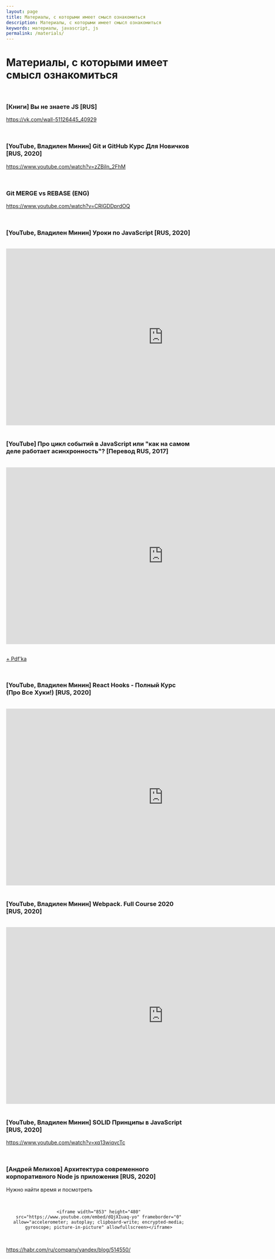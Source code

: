 ```yaml
---
layout: page
title: Материалы, с которыми имеет смысл ознакомиться
description: Материалы, с которыми имеет смысл ознакомиться
keywords: материалы, javascript, js
permalink: /materials/
---
```


# Материалы, с которыми имеет смысл ознакомиться

<br/>

### [Книги] Вы не знаете JS [RUS]

https://vk.com/wall-51126445_40929

<br/>

### [YouTube, Владилен Минин] Git и GitHub Курс Для Новичков [RUS, 2020]

https://www.youtube.com/watch?v=zZBiln_2FhM

<br/>

### Git MERGE vs REBASE (ENG)

https://www.youtube.com/watch?v=CRlGDDprdOQ

<br/>

### [YouTube, Владилен Минин] Уроки по JavaScript [RUS, 2020]

<br/>

<div align="center">
    <iframe width="853" height="480" src="https://www.youtube.com/embed/videoseries?list=PLREQY2tFmFnrVNPcEHdy0j-AtPhNk7-rC" frameborder="0" allow="accelerometer; autoplay; clipboard-write; encrypted-media; gyroscope; picture-in-picture" allowfullscreen></iframe>
</div>

<br/>

### [YouTube] Про цикл событий в JavaScript или "как на самом деле работает асинхронность"? [Перевод RUS, 2017]

<br/>

<div align="center">
    <iframe width="853" height="480" src="https://www.youtube.com/embed/8cV4ZvHXQL4" frameborder="0" allow="accelerometer; autoplay; clipboard-write; encrypted-media; gyroscope; picture-in-picture" allowfullscreen></iframe>
</div>

<br/>

<a href="/files/Event-Loop.pdf">+ Pdf'ka</a>

<br/>

### [YouTube, Владилен Минин] React Hooks - Полный Курс (Про Все Хуки!) [RUS, 2020]

<br/>

<div align="center">
    <iframe width="853" height="480" src="https://www.youtube.com/embed/9KJxaFHotqI" frameborder="0" allow="accelerometer; autoplay; clipboard-write; encrypted-media; gyroscope; picture-in-picture" allowfullscreen></iframe>
</div>

<br/>

### [YouTube, Владилен Минин] Webpack. Full Course 2020 [RUS, 2020]

<br/>

<div align="center">
    <iframe width="853" height="480" src="https://www.youtube.com/embed/eSaF8NXeNsA" frameborder="0" allow="accelerometer; autoplay; clipboard-write; encrypted-media; gyroscope; picture-in-picture" allowfullscreen></iframe>
</div>

<br/>

### [YouTube, Владилен Минин] SOLID Принципы в JavaScript [RUS, 2020]

https://www.youtube.com/watch?v=xq13wiqvcTc

<br/>

### [Андрей Мелихов] Архитектура современного корпоративного Node js приложения [RUS, 2020]

Нужно найти время и посмотреть

<br/>

<div align="center">

    <iframe width="853" height="480" src="https://www.youtube.com/embed/dQjXIuaq-yo" frameborder="0" allow="accelerometer; autoplay; clipboard-write; encrypted-media; gyroscope; picture-in-picture" allowfullscreen></iframe>

</div>

<br/>

https://habr.com/ru/company/yandex/blog/514550/
